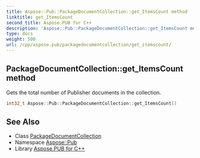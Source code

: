 ```yaml
---
title: Aspose::Pub::PackageDocumentCollection::get_ItemsCount method
linktitle: get_ItemsCount
second_title: Aspose.PUB for C++
description: 'Aspose::Pub::PackageDocumentCollection::get_ItemsCount method. Gets the total number of Publisher documents in the collection in C++.'
type: docs
weight: 500
url: /cpp/aspose.pub/packagedocumentcollection/get_itemscount/
---
```

## PackageDocumentCollection::get_ItemsCount method


Gets the total number of Publisher documents in the collection.

```cpp
int32_t Aspose::Pub::PackageDocumentCollection::get_ItemsCount()
```

## See Also

* Class [PackageDocumentCollection](../)
* Namespace [Aspose::Pub](../../)
* Library [Aspose.PUB for C++](../../../)
